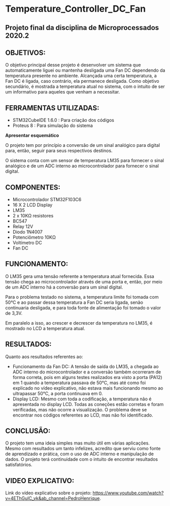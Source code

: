 # Temperature_Controller_DC_Fan
Projeto final da disciplina de Microprocessados 2020.2
-
OBJETIVOS:
-
O objetivo principal desse projeto é desenvolver um sistema que automaticamente liguei ou mantenha desligada uma Fan DC dependendo da temperatura presente no ambiente. Alcançada uma certa temperatura, a Fan DC é ligada, caso contrário, ela permanece desligada.
Como objetivo secundário, é mostrada a temperatura atual no sistema, com o intuito de ser um informativo para aqueles que venham a necessitar.  

FERRAMENTAS UTILIZADAS:
-
- STM32CubeIDE 1.6.0 : Para criação dos códigos
- Proteus 8 : Para simulação do sistema

**Apresentar esquemático**

O projeto tem por princípio a conversão de um sinal analógico para digital para, então, seguir para seus respectivos destinos.

O sistema conta com um sensor de temperatura LM35 para fornecer o sinal analógico e de um ADC interno ao microcontrolador para fornecer o sinal digital.

COMPONENTES:
-
- Microcontrolador STM32F103C6
- 16 X 2 LCD Display
- LM35
- 2 x 10KΩ resistores
- BC547
- Relay 12V
- Diodo 1N4007 
- Potenciômetro 10KΩ
- Voltímetro DC
- Fan DC

FUNCIONAMENTO:
-
O LM35 gera uma tensão referente a temperatura atual fornecida. Essa tensão chega ao microcontrolador através de uma porta e, então, por meio de um ADC interno há a conversão para um sinal digital. 

Para o problema testado no sistema, a temperatura limite foi tomada com 50°C e ao passar dessa temperatura a Fan DC seria ligada, senão continuaria desligada, e para toda fonte de alimentação foi tomado o valor de 3,3V. 

Em paralelo a isso, ao crescer e decrescer da temperatura no LM35, é mostrado no LCD a temperatura atual.

RESULTADOS:
-
Quanto aos resultados referentes ao:

- Funcionamento da Fan DC: A tensão de saída do LM35, a chegada ao ADC interno do microcontrolador e a conversão também ocorreram de forma correta, pois em alguns testes realizados era visto a porta (PA12) em 1 quando a temperatura passava de 50°C, mas até como foi explicado no vídeo explicativo, não estava mais funcionando mesmo ao ultrapassar 50°C, a porta continuava em 0.
- Display LCD: Mesmo com toda a codificação, a temperatura não é apresentada no display LCD. Todas as coneções estão corretas e foram verificadas, mas não ocorre a visualização. O problema deve se encontrar nos códigos referentes ao LCD, mas não foi identificado.

CONCLUSÃO:
-
O projeto tem uma ideia simples mas muito útil em várias aplicações. Mesmo com resultados um tanto infelizes, acredito que serviu como fonte de aprendizado e prática, com o uso de ADC interno e manipulação de dados. O projeto terá continuidade com o intuito de encontrar resultados satisfatórios.

VIDEO EXPLICATIVO:
-

Link do vídeo explicativo sobre o projeto: https://www.youtube.com/watch?v=4EThGuIC_vk&ab_channel=PedroHenrique.

